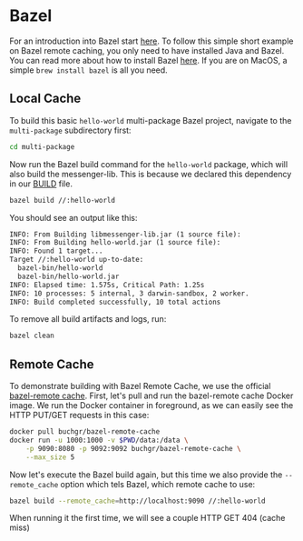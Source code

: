 # Bazel

For an introduction into Bazel start [here](https://bazel.build/).
To follow this simple short example on Bazel remote caching, you only need to have installed Java and Bazel. You can read more about how to install Bazel [here](https://bazel.build/install). If you are on MacOS, a simple `brew install bazel` is all you need.

## Local Cache

To build this basic `hello-world` multi-package Bazel project, navigate to the `multi-package` subdirectory first:
```bash
cd multi-package
```

Now run the Bazel build command for the `hello-world` package, which will also build the messenger-lib. This is because we declared this dependency in our [BUILD](multi-package/BUILD) file.
```bash
bazel build //:hello-world
```

You should see an output like this:
```txt
INFO: From Building libmessenger-lib.jar (1 source file):
INFO: From Building hello-world.jar (1 source file):
INFO: Found 1 target...
Target //:hello-world up-to-date:
  bazel-bin/hello-world
  bazel-bin/hello-world.jar
INFO: Elapsed time: 1.575s, Critical Path: 1.25s
INFO: 10 processes: 5 internal, 3 darwin-sandbox, 2 worker.
INFO: Build completed successfully, 10 total actions
```

To remove all build artifacts and logs, run:
```bash
bazel clean
```

## Remote Cache
To demonstrate building with Bazel Remote Cache, we use the official [bazel-remote cache](https://github.com/buchgr/bazel-remote).
First, let's pull and run the bazel-remote cache Docker image. We run the Docker container in foreground, as we can easily see the HTTP PUT/GET requests in this case:
```bash
docker pull buchgr/bazel-remote-cache
docker run -u 1000:1000 -v $PWD/data:/data \
	-p 9090:8080 -p 9092:9092 buchgr/bazel-remote-cache \
	--max_size 5
```

Now let's execute the Bazel build again, but this time we also provide the `--remote_cache` option which tels Bazel, which remote cache to use:
```bash
bazel build --remote_cache=http://localhost:9090 //:hello-world
```

When running it the first time, we will see a couple HTTP GET 404 (cache miss)